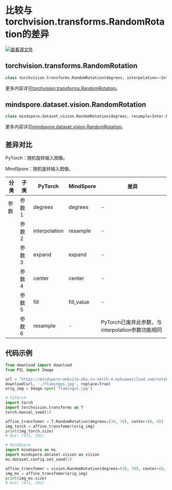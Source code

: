 # 比较与torchvision.transforms.RandomRotation的差异

[![查看源文件](https://mindspore-website.obs.cn-north-4.myhuaweicloud.com/website-images/r2.6.0rc1/resource/_static/logo_source.svg)](https://gitee.com/mindspore/docs/blob/r2.6.0rc1/docs/mindspore/source_zh_cn/note/api_mapping/pytorch_diff/RandomRotation.md)

## torchvision.transforms.RandomRotation

```python
class torchvision.transforms.RandomRotation(degrees, interpolation=<InterpolationMode.NEAREST: 'nearest'>, expand=False, center=None, fill=0, resample=None)
```

更多内容详见[torchvision.transforms.RandomRotation](https://pytorch.org/vision/0.9/transforms.html#torchvision.transforms.RandomRotation)。

## mindspore.dataset.vision.RandomRotation

```python
class mindspore.dataset.vision.RandomRotation(degrees, resample=Inter.NEAREST, expand=False, center=None, fill_value=0)
```

更多内容详见[mindspore.dataset.vision.RandomRotation](https://mindspore.cn/docs/zh-CN/r2.6.0rc1/api_python/dataset_vision/mindspore.dataset.vision.RandomRotation.html)。

## 差异对比

PyTorch：随机旋转输入图像。

MindSpore：随机旋转输入图像。

| 分类 | 子类 |PyTorch | MindSpore | 差异 |
| --- | ---   | ---   | ---        |---  |
|参数 | 参数1 | degrees  | degrees  | - |
|     | 参数2 | interpolation    | resample  |- |
|     | 参数3 | expand    | expand   |- |
|     | 参数4 | center   | center   | - |
|     | 参数5 | fill   | fill_value  | - |
|     | 参数6 | resample   | - | PyTorch已废弃此参数，与interpolation参数功能相同 |

## 代码示例

```python
from download import download
from PIL import Image

url = "https://mindspore-website.obs.cn-north-4.myhuaweicloud.com/notebook/datasets/flamingos.jpg"
download(url, './flamingos.jpg', replace=True)
orig_img = Image.open('flamingos.jpg')

# PyTorch
import torch
import torchvision.transforms as T
torch.manual_seed(1)

affine_transfomer = T.RandomRotation(degrees=(30, 70), center=(0, 0))
img_torch = affine_transfomer(orig_img)
print(img_torch.size)
# Out: (471, 292)

# MindSpore
import mindspore as ms
import mindspore.dataset.vision as vision
ms.dataset.config.set_seed(2)

affine_transfomer = vision.RandomRotation(degrees=(30, 70), center=(0, 0))
img_ms = affine_transfomer(orig_img)
print(img_ms.size)
# Out: (471, 292)
```
